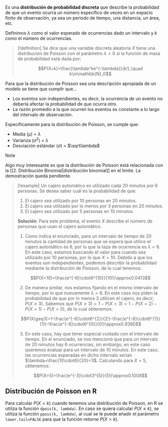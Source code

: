Es una **distribución de probabilidad discreta** que describe la probabilidad de que un evento ocurra un número específico de veces en un espacio finito de observación, ya sea un periodo de tiempo, una distancia, un área, etc.

Definimos $\lambda$ como el valor esperado de ocurrencias dado un intervalo y $k$ como el número de ocurrencias.

>[!definition]
>Se dice que una variable discreta aleatoria $X$  tiene una distribución de Poisson con el parámetro $\lambda>0$ si la función de masa de probabilidad está dada por:
>
>$$P(X=k)=\frac{\lambda^ke^{-\lambda}}{k!},\quad k\in\mathbb{N}_0$$

Para que la distribución de Poisson sea una descripción apropiada de un modelo se tiene que cumplir que...
- Los eventos son independientes, es decir, la ocurrencia de un evento no debería afectar la probabilidad de que ocurra otro.
- La razón promedio a la que ocurren los eventos es constante a lo largo del intervalo de observación.

Específicamente para la distribución de Poisson, se cumple que:
- Media ($\mu$) = $\lambda$
- Varianza ($\sigma^2$) = $\lambda$
- Desviación estándar ($\sigma$) = $\sqrt\lambda$

>[!note]
>Algo muy interesante es que la distribución de Poisson está relacionada con la [[2. Distribución Binomial|distribución binomial]] en el límite. La demostración queda pendiente.

>[!example]
>Un cajero automático es utilizado cada 20 minutos por 6 personas. Se desea saber cuál es la probabilidad de que:
>1. El cajero sea utilizado por 10 personas en 20 minutos.
>2. El cajero sea utilizado por lo menos por 3 personas en 20 minutos.
>3. El cajero sea utilizado por 5 personas en 10 minutos.
>
>**Solución**:
>Para este problema, el evento $X$ describe el número de personas que usan el cajero automático.
>
>1. Como indica el enunciado, para un intervalo de tiempo de 20 minutos la cantidad de personas que se espera que utilice el cajero automático es 6, por lo que la taza de ocurrencia es $\lambda=6$. En este caso, estamos buscando el valor para cuando sea utilizado por 10 personas, por lo que $X=10$. Debido a que los eventos son independientes, podemos describir la probabilidad mediante la distribución de Poisson, de lo cual tenemos:
>   
>   $$P(X=10)=\frac{e^{-6}\cdot6^{10}}{10!}\approx0.0413$$
>   
>2. De manera similar, nos estamos fijando en el mismo intervalo de tiempo, por lo que nuevamente $\lambda=6$. En este caso nos piden la probabilidad de que por lo menos 3 utilicen el cajero, es decir, $P(X\geq3)$. Sabemos que $P(X\geq3)=1-P(X<3)=1-P(X=2)-P(X=1)-P(X=0)$, de lo cual obtenemos:
>   
>   $$P(X\geq3)=1-\frac{e^{-6}\cdot6^{2}}{2!}-\frac{e^{-6}\cdot6^{1}}{1!}-\frac{e^{-6}\cdot6^{0}}{0!}\approx0.9380$$
>   
>3. En este caso, hay que tener especial cuidado con el intervalo de tiempo. En el enunciado, se nos mencionó que para un intervalo de 20 minutos hay 6 ocurrencias, sin embargo, en este caso queremos evaluar para un intervalo de 10 minutos. En este caso, las ocurrencias esperadas en dicho intervalo serían $\lambda=\frac{10\cdot6}{20}=3$. Calculando para $X=5$, obtenemos:
>   
>   $$P(X=5)=\frac{e^{-3}\cdot3^{5}}{5!}\approx0.1008$$

## Distribución de Poisson en R
Para calcular $P(X=k)$ cuando tenemos una distribución de Poisson, en R se utiliza la función `dpois(k, lambda)`. En caso se quiera calcular $P(X\leq k)$, se utiliza la función `ppois(k, lambda)`, al cual se le puede añadir el parámetro `lower.tail=FALSE` para que la función retorne $P(X>k)$.